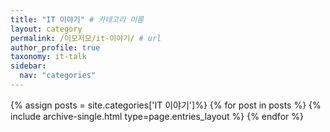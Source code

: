 ```yaml
---
title: "IT 이야기" # 카테고리 이름
layout: category
permalink: /이모저모/it-이야기/ # url
author_profile: true
taxonomy: it-talk
sidebar:
  nav: "categories"
---
```


{% assign posts = site.categories['IT 이야기']%}
{% for post in posts %}
  {% include archive-single.html type=page.entries_layout %}
{% endfor %}